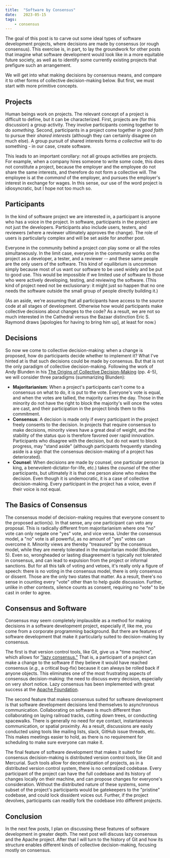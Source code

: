 ```yaml
---
title:  "Software by Consensus"
date:   2023-05-15
tags:
	- consensus
---
```

The goal of this post is to carve out some ideal types of software development projects, where decisions are made by consensus (or rough consensus). This exercise is, in part, to lay the groundwork for other posts that imagine what software development would look like in a more equitable future society, as well as to identify some currently existing projects that prefigure such an arrangement.

We will get into what making decisions by consensus means, and compare it to other forms of collective decision-making below. But first, we must start with more primitive concepts.

## Projects

Human beings work on projects. The relevant concept of a project is difficult to define, but it can be characterized. First, projects are (for this discussion) a group activity. They involve participants coming together to do *something*. Second,  participants in a project come together in *good faith* to pursue their *shared interests* (although they can certainly disagree on much else). A group pursuit of shared interests forms *a collective will* to do something - in our case, create software.

This leads to an important corollary: not all groups activities are projects. For example, when a company hires someone to write some code, this does not constitute a project, because the employer and the employee do not share the same interests, and therefore do not form a collective will. The employee is at the *command* of the employer, and pursues the employer's interest in exchange for wages. In this sense, our use of the word project is idiosyncratic, but I hope not too much so.

## Participants

In the kind of software project we are interested in, a participant is anyone who has a voice in the project. In software, participants in the project are not just the developers. Participants also include users, testers, and reviewers (where a reviewer ultimately approves the change). The role of users is particularly complex and will be set aside for another post.

Everyone in the community behind a project *can* play some or all the roles simultaneously. In the limit case, everyone in the community works on the project as a developer, a tester, and a reviewer -- and these same people are the only users of the software. This kind of equilibrium is uncommon simply because most of us want our software to be used widely and be put to good use. This would be impossible if we limited use of software to those who were actively developing, testing, and reviewing the software. (This kind of project need not be exclusionary: it might just so happen that no one needs the software outside the small group of people directly building it.) 

(As an aside, we're assuming that all participants have access to the source code at all stages of development. Otherwise how would participants make collective decisions about changes to the code? As a result, we are not so much interested in the Cathedral versus the Bazaar distinction Eric S. Raymond draws [apologies for having to bring him up], at least for now.)

## Decisions

So now we come to collective decision-making: when a change is proposed, how do participants decide whether to implement it? What I've hinted at is that such decisions could be made by consensus. But that is not the only paradigm of collective decision-making. Following the work of Andy Blunden in his [The Origins of Collective Decision-Making](https://www.haymarketbooks.org/books/998-the-origins-of-collective-decision-making) (pp. 4-5), we will consider three paradigms (summarizing Blunden):
  - **Majoritarianism**: When a project's participants can't come to a consensus on what to do, it is put to the vote. Everyone's vote is equal, and when the votes are tallied, the majority carries the day. Those in the minority do not have the right to block the majority's will once the votes are cast, and their participation in the project binds them to this commitment.
  - **Consensus**: A decision is made only if every participant in the project freely consents to the decision. In projects that require consensus to make decisions, minority views have a great deal of weight, and the stability of the status quo is therefore favored over rapid innovation. Participants who disagree with the decision, but do not want to block progress, may "stand aside" (although participants frequently standing aside is a sign that the consensus decision-making of a project has deteriorated).
  - **Counsel**: When decisions are made by counsel, one particular person (a king, a benevolent-dictator-for-life, etc.) takes the *counsel* of the other participants, but ultimately it is that one person alone who makes the decision. Even though it is undemocratic, it is a case of collective decision-making. Every participant in the project has a voice, even if their voice is not equal.

## The Basics of Consensus

The consensus model of decision-making requires that everyone consent to the proposed action(s). In that sense, any one participant can veto any proposal. This is radically different from majoritarianism where one "no" vote can only negate one "yes" vote, and vice versa. Under the consensus model, a "no" vote is all powerful, as no amount of "yes" votes can overcome it. Minority views are thereby "treasured" by the consensus model, while they are merely tolerated in the majoritarian model (Blunden, 5). Even so, wrongheaded or lasting disagreement is typically not tolerated in consensus, and can lead to expulsion from the project or informal sanctions. But for all this talk of voting and vetoes, it's really only a figure of speech: there is no voting in the consensus model, there is only consensus or dissent. Those are the only two states that matter. As a result, there's no sense in counting every "vote" other than to help guide discussion. Further, unlike in other contexts, silence counts as consent, requiring no "vote" to be cast in order to agree.

## Consensus and Software

Consensus may seem completely implausible as a method for making decisions in a software development project, especially if, like me, you come from a corporate programming background. But there are features of software development that make it particularly suited to decision-making by consensus. 

The first is that version control tools, like Git, give us a "time machine", which allows for ["lazy consensus."](https://community.apache.org/committers/lazyConsensus.html) That is, a participant of a project can make a change to the software if they believe it would have reached consensus (*e.g.*, a critical bug-fix) because it can always be rolled back if anyone objects. This eliminates one of the most frustrating aspects of consensus decision-making: the need to discuss every decision, especially on very short notice. Lazy consensus has been implemented with great success at the [Apache Foundation](https://community.apache.org/).

The second feature that makes consensus suited for software development is that software development decisions lend themselves to asynchronous communication. Collaborating on software is much different than collaborating on laying railroad tracks, cutting down trees, or conducting spacewalks. There is generally no need for eye contact, instantaneous communication, or spatial proximity. As a result, discussions are easily conducted using tools like mailing lists, slack, GitHub issue threads, etc. This makes meetings easier to hold, as there is no requirement for scheduling to make sure everyone can make it.

The final feature of software development that makes it suited for consensus decision-making is distributed version control tools, like Git and Mercurial. Such tools allow for decentralization of projects, as in a distributed version control system, there is no centralized codebase. Every participant of the project can have the full codebase and its history of changes locally on their machine, and can propose changes for everyone's consideration. Without the distributed nature of these systems, some subset of the project's participants would be gatekeepers to the "pristine" codebase, and could lock dissident voices out. Further, if the project devolves, participants can readily fork the codebase into different projects.

## Conclusion

In the next few posts, I plan on discussing these features of software development in greater depth. The next post will discuss lazy consensus and the Apache project. After that I will turn to the history of Git and how its structure enables different kinds of collective decision-making, focusing mostly on consensus.